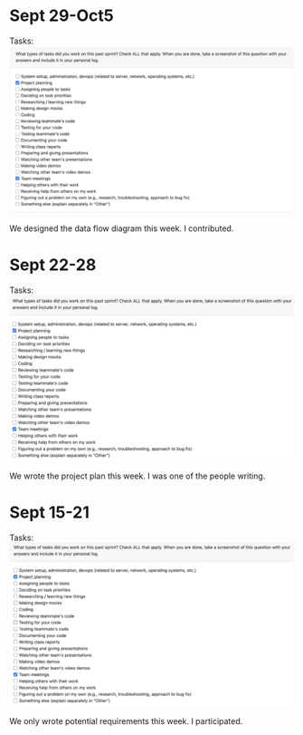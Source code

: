 # Sept 29-Oct5

Tasks:
![Tasks](Tasks%20Sept29-Oct5.png)

We designed the data flow diagram this week. I contributed.

# Sept 22-28

Tasks:
![Tasks](Tasks%20Sept22-28.png)

We wrote the project plan this week. I was one of the people writing.

# Sept 15-21

Tasks:
![Tasks](Tasks%20Sept15-21.png)

We only wrote potential requirements this week. I participated.

